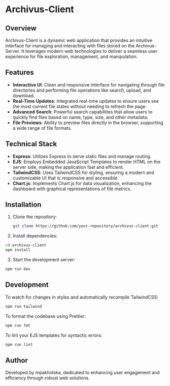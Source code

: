 # Archivus-Client

## Overview
Archivus-Client is a dynamic web application that provides an intuitive interface for managing and interacting with files stored on the Archivus-Server. It leverages modern web technologies to deliver a seamless user experience for file exploration, management, and manipulation.

## Features
- **Interactive UI**: Clean and responsive interface for navigating through file directories and performing file operations like search, upload, and download.
- **Real-Time Updates**: Integrated real-time updates to ensure users see the most current file states without needing to refresh the page.
- **Advanced Search**: Powerful search capabilities that allow users to quickly find files based on name, type, size, and other metadata.
- **File Previews**: Ability to preview files directly in the browser, supporting a wide range of file formats.

## Technical Stack
- **Express**: Utilizes Express to serve static files and manage routing.
- **EJS**: Employs Embedded JavaScript Templates to render HTML on the server side, making the application fast and efficient.
- **TailwindCSS**: Uses TailwindCSS for styling, ensuring a modern and customizable UI that is responsive and accessible.
- **Chart.js**: Implements Chart.js for data visualization, enhancing the dashboard with graphical representations of file metrics.

## Installation

1. Clone the repository:
   ```bash
   git clone https://github.com/your-repository/archivus-client.git
   ```
2. Install dependencies:
```bash
cd archivus-client
npm install
```
3. Start the development server:
```bash
npm run dev
```

## Development

To watch for changes in styles and automatically recompile TailwindCSS:
```bash
npm run tailwind
```
To format the codebase using Prettier:
```bash
npm run fmt
```
To lint your EJS templates for syntactic errors:
```bash
npm run lint
```

## Author
Developed by mpakholska, dedicated to enhancing user engagement and efficiency through robust web solutions.


